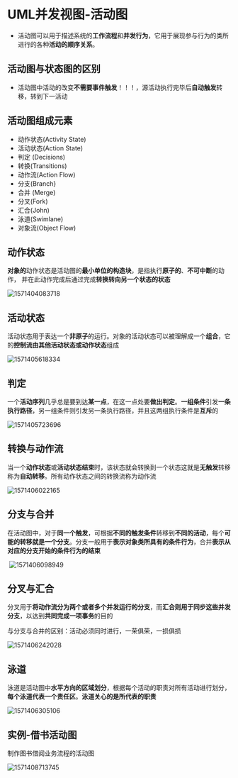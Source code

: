 # UML并发视图-活动图

- 活动图可以用于描述系统的**工作流程**和**并发行为**，它用于展现参与行为的类所进行的各种**活动的顺序关系**。 

## 活动图与状态图的区别

- 活动图中活动的改变**不需要事件触发**！！！，源活动执行完毕后**自动触发**转移，转到下一活动  



## 活动图组成元素

- 动作状态(Activity State)
- 活动状态(Action State)
- 判定 (Decisions)
- 转换(Transitions)
- 动作流(Action Flow)
- 分支(Branch}
- 合并 (Merge) 
- 分叉(Fork)
- 汇合(John)
- 泳道(Swimlane)
- 对象流(Object Flow)



## 动作状态

**对象的**动作状态是活动图的**最小单位的构造块**，是指执行**原子的**、**不可中断**的动作， 并在此动作完成后通过完成**转换转向另一个状态的状态** 

![1571404083718](C:\Users\JunSIr\AppData\Roaming\Typora\typora-user-images\1571404083718.png)

 

## 活动状态 

活动状态用于表达一个**非原子**的运行。对象的活动状态可以被理解成一个**组合**，它的**控制流由其他活动状态或动作状态**组成 

![1571405618334](C:\Users\JunSIr\AppData\Roaming\Typora\typora-user-images\1571405618334.png)



##  判定 

一个**活动序列**几乎总是要到达**某一点**，在这一点处要**做出判定**。**一组条件**引发**一条执行路径**，另一组条件则引发另一条执行路径，并且这两组执行条件是**互斥**的 

![1571405723696](C:\Users\JunSIr\AppData\Roaming\Typora\typora-user-images\1571405723696.png)

##  转换与动作流 

 当一个**动作状态**或**活动状态结束**时，该状态就会转换到一个状态这就是**无触发**转移称为**自动转移**。所有动作状态之间的转换流称为动作流 

![1571406022165](C:\Users\JunSIr\AppData\Roaming\Typora\typora-user-images\1571406022165.png)



##  分支与合并 

在活动图中，对于**同一个触发**，可根据**不同的触发条件**转移到**不同的活动**，每个**可能的转移就是一个分支**。分支一般用于**表示对象类所具有的条件行为**，合并**表示从对应的分支开始的条件行为的结束** 

​	![1571406098949](C:\Users\JunSIr\AppData\Roaming\Typora\typora-user-images\1571406098949.png)

##  分叉与汇合 

分叉用于**将动作流分为两个或者多个并发运行的分支**，而**汇合则用于同步这些并发分支**，以达到**共同完成一项事务**的目的 

与分支与合并的区别：活动必须同时进行，一荣俱荣，一损俱损

![1571406242028](C:\Users\JunSIr\AppData\Roaming\Typora\typora-user-images\1571406242028.png)



##  泳道 

泳道是活动图中**水平方向的区域划分**，根据每个活动的职责对所有活动进行划分，**每个泳道代表一个责任区**。**泳道关心的是所代表的职责** 

![1571406305106](C:\Users\JunSIr\AppData\Roaming\Typora\typora-user-images\1571406305106.png)



##  实例-借书活动图 

 制作图书借阅业务流程的活动图 

![1571408713745](C:\Users\JunSIr\AppData\Roaming\Typora\typora-user-images\1571408713745.png)

